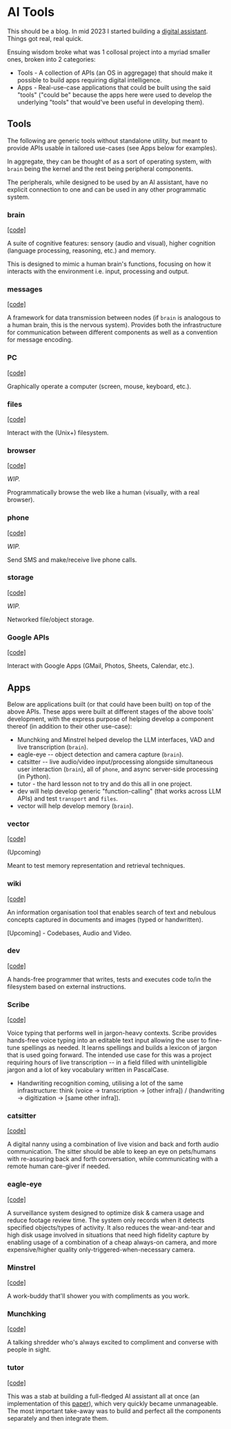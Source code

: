 # AI Tools

This should be a blog. In mid 2023 I started building a [digital assistant](https://docs.google.com/document/d/1x52awYN3-fEHk6RjW9Ly-ygbaGhkSxwNGIoS8oXNdS8/). Things got real, real quick. 

Ensuing wisdom broke what was 1 collosal project into a myriad smaller ones, broken into 2 categories:
- Tools - A collection of APIs (an OS in aggregage) that should make it possible to build apps requiring digital intelligence.
- Apps - Real-use-case applications that could be built using the said "tools" ("could be" because the apps here were used to develop the underlying "tools" that would've been useful in developing them).

## Tools
The following are generic tools without standalone utility, but meant to provide APIs usable in tailored use-cases (see Apps below for examples).

In aggregate, they can be thought of as a sort of operating system, with `brain` being the kernel and the rest being peripheral components.

The peripherals, while designed to be used by an AI assistant, have no explicit connection to one and can be used in any other programmatic system.

### brain 
[[code]](https://github.com/mgbrian/brain/)

A suite of cognitive features: sensory (audio and visual), higher cognition (language processing, reasoning, etc.) and memory.

This is designed to mimic a human brain's functions, focusing on how it interacts with the environment i.e. input, processing and output.

### messages 
[[code]](https://github.com/mgbrian/messages/)

A framework for data transmission between nodes (if `brain` is analogous to a human brain, this is the nervous system). Provides both the infrastructure for communication between different components as well as a convention for message encoding.

### PC 
[[code]](https://github.com/mgbrian/pc/)

Graphically operate a computer (screen, mouse, keyboard, etc.).

### files
[[code]](https://github.com/mgbrian/files/)

Interact with the (Unix+) filesystem.

### browser 
[[code]](https://github.com/mgbrian/browser/)

*WIP.*

Programmatically browse the web like a human (visually, with a real browser).

### phone 
[[code]](https://github.com/mgbrian/phone/)

*WIP.*

Send SMS and make/receive live phone calls.

### storage
[[code]](https://github.com/mgbrian/storage/)

*WIP.*

Networked file/object storage.

### Google APIs 
[[code]](https://github.com/mgbrian/google_apis/)

Interact with Google Apps (GMail, Photos, Sheets, Calendar, etc.).

## Apps
Below are applications built (or that could have been built) on top of the above APIs. These apps were built at different stages of the above tools' development, with the express purpose of helping develop a component thereof (in addition to their other use-case):

- Munchking and Minstrel helped develop the LLM interfaces, VAD and live transcription (`brain`).
- eagle-eye -- object detection and camera capture (`brain`).
- catsitter -- live audio/video input/processing alongside simultaneous user interaction (`brain`), all of `phone`, and async server-side processing (in Python).
- tutor - the hard lesson not to try and do this all in one project.
- dev will help develop generic "function-calling" (that works across LLM APIs) and test `transport` and `files`.
- vector will help develop memory (`brain`).

### vector 
[[code]](https://github.com/mgbrian/vector/)

(Upcoming)

Meant to test memory representation and retrieval techniques.

### wiki 
[[code]](https://github.com/mgbrian/wiki/)

An information organisation tool that enables search of text and nebulous concepts captured in documents and images (typed or handwritten).

[Upcoming] - Codebases, Audio and Video.

### dev 
[[code]](https://github.com/mgbrian/dev/)

A hands-free programmer that writes, tests and executes code to/in the filesystem based on external instructions.

### Scribe
[[code]](https://github.com/mgbrian/transcriber/)

Voice typing that performs well in jargon-heavy contexts. Scribe provides hands-free voice typing into an editable text input allowing the user to fine-tune spellings as needed. It learns spellings and builds a lexicon of jargon that is used going forward. The intended use case for this was a project requiring hours of live transcription -- in a field filled with unintelligible jargon and a lot of key vocabulary written in PascalCase.

 * Handwriting recognition coming, utilising a lot of the same infrastructure: think (voice -> transcription -> [other infra]) / (handwriting -> digitization -> [same other infra]).

### catsitter 
[[code]](https://github.com/mgbrian/catsitter/)

A digital nanny using a combination of live vision and back and forth audio communication. The sitter should be able to keep an eye on pets/humans with re-assuring back and forth conversation, while communicating with a remote human care-giver if needed.

### eagle-eye 
[[code]](https://github.com/mgbrian/eagle-eye/)

A surveillance system designed to optimize disk & camera usage and reduce footage review time. The system only records when it detects specified objects/types of activity. It also reduces the wear-and-tear and high disk usage involved in situations that need high fidelity capture by enabling usage of a combination of a cheap always-on camera, and more expensive/higher quality only-triggered-when-necessary camera.

### Minstrel 
[[code]](https://github.com/mgbrian/minstrel/)

A work-buddy that'll shower you with compliments as you work.

### Munchking 
[[code]](https://github.com/mgbrian/munchking/)

A talking shredder who's always excited to compliment and converse with people in sight.

### tutor 
[[code]](https://github.com/mgbrian/tutor/)

This was a stab at building a full-fledged AI assistant all at once (an implementation of this [paper](https://docs.google.com/document/d/1x52awYN3-fEHk6RjW9Ly-ygbaGhkSxwNGIoS8oXNdS8/)), which very quickly became unmanageable. The most important take-away was to build and perfect all the components separately and then integrate them.


